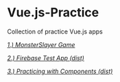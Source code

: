 # Vue.js-Practice 
Collection of practice Vue.js apps

[*1.) MonsterSlayer Game*](https://griffinmartin.github.io/Vue.js-Practice/MonsterSlayer/)

[*2.) Firebase Test App (dist)*]( https://vuefirebaseapp.herokuapp.com/)

[*3.) Practicing with Components (dist)*]( https://vuejs-components.herokuapp.com/)

